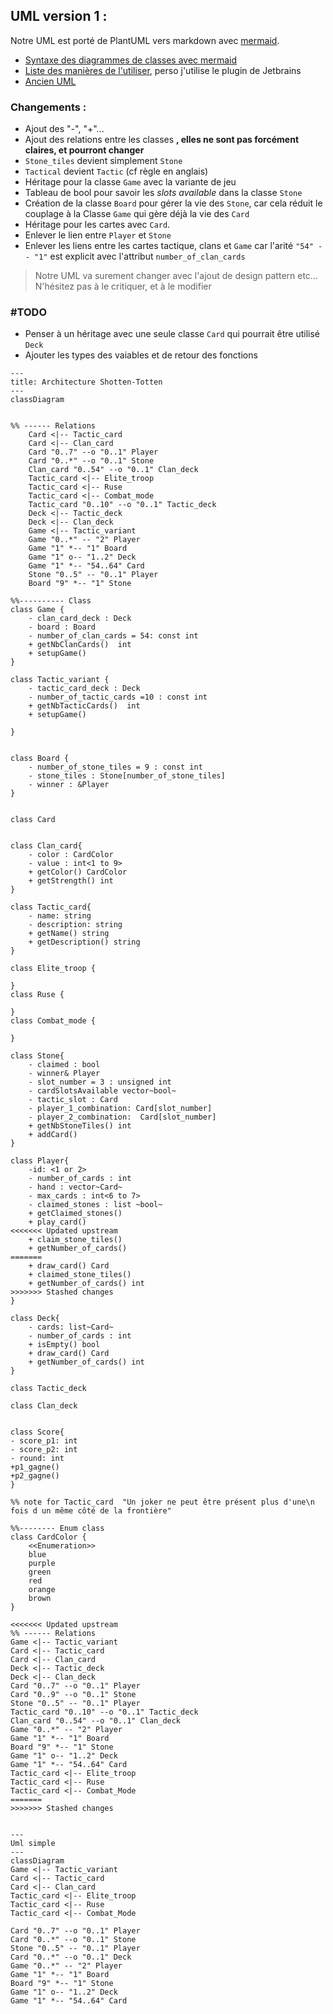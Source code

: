 
## UML version 1 :
Notre UML est porté de PlantUML vers markdown avec [mermaid](https://mermaid.js.org).
  
- [Syntaxe des diagrammes de classes avec mermaid](https://mermaid.js.org/syntax/classDiagram.html)
- [Liste des manières de l'utiliser](https://mermaid.js.org/ecosystem/integrations.html), perso j'utilise le plugin de Jetbrains
- [Ancien UML](https://codimd.math.cnrs.fr/VEjH14SwRfq9q9YtunKFbg?both)

### Changements :
- Ajout des "-", "+"...
- Ajout des relations entre les classes **, elles ne sont pas forcément claires, et pourront changer**
- `Stone_tiles` devient simplement `Stone`
- `Tactical` devient `Tactic` (cf règle en anglais)
- Héritage pour la classe `Game` avec la variante de jeu
- Tableau de bool pour savoir les _slots available_ dans la classe `Stone` 
- Création de la classe `Board` pour gérer la vie des `Stone`, car cela réduit le couplage à la Classe `Game` qui gère déjà la vie des `Card`
- Héritage pour les cartes avec `Card`.
- Enlever le lien entre `Player` et `Stone`
- Enlever les liens entre les cartes tactique, clans et `Game` car l'arité `"54" -- "1"` est explicit avec l'attribut `number_of_clan_cards`

> Notre UML va surement changer avec l'ajout de design pattern etc... 
> N'hésitez pas à le critiquer, et à le modifier

### #TODO
- Penser à un héritage avec une seule classe `Card` qui pourrait être utilisé `Deck`
- Ajouter les types des vaiables et de retour des fonctions 

```mermaid
---
title: Architecture Shotten-Totten
---
classDiagram


%% ------ Relations
    Card <|-- Tactic_card
    Card <|-- Clan_card
    Card "0..7" --o "0..1" Player
    Card "0..*" --o "0..1" Stone
    Clan_card "0..54" --o "0..1" Clan_deck
    Tactic_card <|-- Elite_troop
    Tactic_card <|-- Ruse
    Tactic_card <|-- Combat_mode
    Tactic_card "0..10" --o "0..1" Tactic_deck
    Deck <|-- Tactic_deck
    Deck <|-- Clan_deck
    Game <|-- Tactic_variant
    Game "0..*" -- "2" Player
    Game "1" *-- "1" Board
    Game "1" o-- "1..2" Deck
    Game "1" *-- "54..64" Card
    Stone "0..5" -- "0..1" Player
    Board "9" *-- "1" Stone

%%---------- Class
class Game {
    - clan_card_deck : Deck
    - board : Board
    - number_of_clan_cards = 54: const int
    + getNbClanCards()  int
    + setupGame()
}

class Tactic_variant {
    - tactic_card_deck : Deck
    - number_of_tactic_cards =10 : const int
    + getNbTacticCards()  int
    + setupGame()

}


class Board {
    - number_of_stone_tiles = 9 : const int
    - stone_tiles : Stone[number_of_stone_tiles]
    - winner : &Player
}


class Card
    

class Clan_card{
    - color : CardColor
    - value : int<1 to 9>
    + getColor() CardColor
    + getStrength() int
}

class Tactic_card{
    - name: string
    - description: string
    + getName() string
    + getDescription() string
}

class Elite_troop {
    
}
class Ruse {
    
}
class Combat_mode {
    
}
        
class Stone{
    - claimed : bool
    - winner& Player
    - slot_number = 3 : unsigned int
    - cardSlotsAvailable vector~bool~
    - tactic_slot : Card
    - player_1_combination: Card[slot_number]
    - player_2_combination:  Card[slot_number]
    + getNbStoneTiles() int
    + addCard()
}

class Player{
    -id: <1 or 2>
    - number_of_cards : int
    - hand : vector~Card~
    - max_cards : int<6 to 7>
    - claimed_stones : list ~bool~
    + getClaimed_stones()
    + play_card()
<<<<<<< Updated upstream
    + claim_stone_tiles()
    + getNumber_of_cards() 
=======
    + draw_card() Card
    + claimed_stone_tiles() 
    + getNumber_of_cards() int
>>>>>>> Stashed changes
}

class Deck{
    - cards: list~Card~
    - number_of_cards : int
    + isEmpty() bool
    + draw_card() Card
    + getNumber_of_cards() int
}

class Tactic_deck

class Clan_deck
    
    
class Score{
- score_p1: int
- score_p2: int
- round: int
+p1_gagne()
+p2_gagne()
}

%% note for Tactic_card  "Un joker ne peut être présent plus d'une\n fois d un même côté de la frontière"

%%-------- Enum class
class CardColor {
    <<Enumeration>>
    blue
    purple
    green
    red
    orange
    brown
}
    
<<<<<<< Updated upstream
%% ------ Relations
Game <|-- Tactic_variant
Card <|-- Tactic_card
Card <|-- Clan_card
Deck <|-- Tactic_deck
Deck <|-- Clan_deck
Card "0..7" --o "0..1" Player
Card "0..9" --o "0..1" Stone
Stone "0..5" -- "0..1" Player
Tactic_card "0..10" --o "0..1" Tactic_deck
Clan_card "0..54" --o "0..1" Clan_deck
Game "0..*" -- "2" Player
Game "1" *-- "1" Board
Board "9" *-- "1" Stone
Game "1" o-- "1..2" Deck
Game "1" *-- "54..64" Card
Tactic_card <|-- Elite_troop
Tactic_card <|-- Ruse
Tactic_card <|-- Combat_Mode
=======
>>>>>>> Stashed changes


```


```mermaid
---
Uml simple
---
classDiagram
Game <|-- Tactic_variant
Card <|-- Tactic_card
Card <|-- Clan_card
Tactic_card <|-- Elite_troop
Tactic_card <|-- Ruse
Tactic_card <|-- Combat_Mode

Card "0..7" --o "0..1" Player
Card "0..*" --o "0..1" Stone
Stone "0..5" -- "0..1" Player
Card "0..*" --o "0..1" Deck
Game "0..*" -- "2" Player
Game "1" *-- "1" Board
Board "9" *-- "1" Stone
Game "1" o-- "1..2" Deck
Game "1" *-- "54..64" Card
```